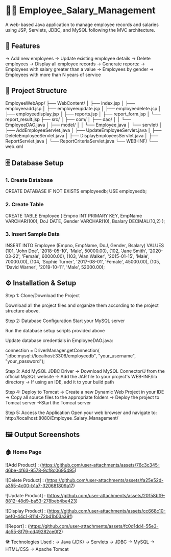 
# 👨‍💼 Employee_Salary_Management

A web-based Java application to manage employee records and salaries using JSP, Servlets, JDBC, and MySQL following the MVC architecture.

## 🚀 Features
-> Add new employees
-> Update existing employee details
-> Delete employees
-> Display all employee records
-> Generate reports:
-> Employees with salary greater than a value
-> Employees by gender
-> Employees with more than N years of service

 ## 📁 Project Structure
EmployeeWebApp/
├── WebContent/
│   ├── index.jsp
│   ├── employeeadd.jsp
│   ├── employeeupdate.jsp
│   ├── employeedelete.jsp
│   ├── employeedisplay.jsp
│   ├── reports.jsp
│   ├── report_form.jsp
│   └── report_result.jsp
├── src/
│   ├── com/
│   ├── dao/
│   │   └── EmployeeDAO.java
│   ├── model/
│   │   └── Employee.java
│   └── servlet/
│       ├── AddEmployeeServlet.java
│       ├── UpdateEmployeeServlet.java
│       ├── DeleteEmployeeServlet.java
│       ├── DisplayEmployeesServlet.java
│       ├── ReportServlet.java
│       └── ReportCriteriaServlet.java
└── WEB-INF/
    └── web.xml

## 🗄 Database Setup
### 1. Create Database

CREATE DATABASE IF NOT EXISTS employeedb;
USE employeedb;

### 2. Create Table

CREATE TABLE Employee (
    Empno INT PRIMARY KEY,
    EmpName VARCHAR(100),
    DoJ DATE,
    Gender VARCHAR(10),
    Bsalary DECIMAL(10,2)
);

### 3. Insert Sample Data

INSERT INTO Employee (Empno, EmpName, DoJ, Gender, Bsalary) VALUES
(101, 'John Doe', '2018-05-10', 'Male', 50000.00),
(102, 'Jane Smith', '2020-03-22', 'Female', 60000.00),
(103, 'Alan Walker', '2015-01-15', 'Male', 70000.00),
(104, 'Sophie Turner', '2017-08-01', 'Female', 45000.00),
(105, 'David Warner', '2019-10-11', 'Male', 52000.00);

## ⚙ Installation & Setup

Step 1: Clone/Download the Project

Download all the project files and organize them according to the project structure above.

Step 2: Database Configuration
Start your MySQL server

Run the database setup scripts provided above

Update database credentials in EmployeeDAO.java:

connection = DriverManager.getConnection(
    "jdbc:mysql://localhost:3306/employeedb", 
    "your_username", 
    "your_password");

Step 3: Add MySQL JDBC Driver
-> Download MySQL Connector/J from the official MySQL website
-> Add the JAR file to your project's WEB-INF/lib directory
-> If using an IDE, add it to your build path

Step 4: Deploy to Tomcat
-> Create a new Dynamic Web Project in your IDE
-> Copy all source files to the appropriate folders
-> Deploy the project to Tomcat server
->Start the Tomcat server

Step 5: Access the Application
Open your web browser and navigate to:
http://localhost:8080/Employee_Salary_Management/

## 🖼 Output Screenshots
### 🏠 Home Page
![Add Product] : (https://github.com/user-attachments/assets/76c3c345-d6be-4f63-9578-9cf8c0695495)

![Delete Product] : (https://github.com/user-attachments/assets/fa25e52d-a355-4c00-b1a7-320681809a17)

![Update Product] : (https://github.com/user-attachments/assets/20158bf9-8812-48d9-ba53-278beb4be423)

![Display Product] : (https://github.com/user-attachments/assets/cc668c10-bef0-44c1-8114-72bd1b03a39f)

![Report] : (https://github.com/user-attachments/assets/fc0d1dd4-55e3-4c55-8f79-cd49282ce0f2)


🛠️ Technologies Used :
-> Java (JDK)
-> Servlets
-> JDBC
-> MySQL
-> HTML/CSS
-> Apache Tomcat